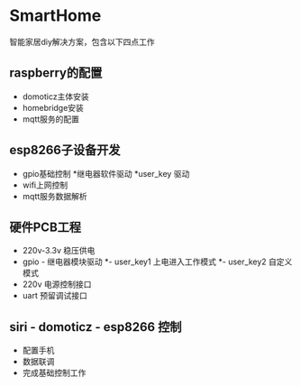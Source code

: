 # SmartHome
智能家居diy解决方案，包含以下四点工作
## raspberry的配置
  * domoticz主体安装
  * homebridge安装
  * mqtt服务的配置
## esp8266子设备开发
  * gpio基础控制
    *继电器软件驱动
    *user_key 驱动
  * wifi上网控制
  * mqtt服务数据解析
## 硬件PCB工程
  * 220v-3.3v 稳压供电
  * gpio - 继电器模块驱动
       *- user_key1 上电进入工作模式
       *- user_key2 自定义模式
  * 220v 电源控制接口
  * uart 预留调试接口
  
## siri - domoticz - esp8266 控制
  * 配置手机
  * 数据联调
  * 完成基础控制工作
